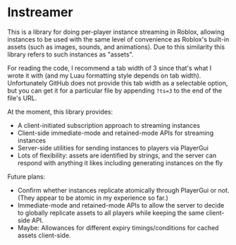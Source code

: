 # Instreamer

This is a library for doing per-player instance streaming in Roblox, allowing instances to be used with the same level of convenience as Roblox's built-in assets (such as images, sounds, and animations). Due to this similarity this library refers to such instances as "assets".

For reading the code, I recommend a tab width of 3 since that's what I wrote it with (and my Luau formatting style depends on tab width). Unfortunately GitHub does not provide this tab width as a selectable option, but you can get it for a particular file by appending `?ts=3` to the end of the file's URL.

At the moment, this library provides:
- A client-initiated subscription approach to streaming instances
- Client-side immediate-mode and retained-mode APIs for streaming instances
- Server-side utilities for sending instances to players via PlayerGui
- Lots of flexibility: assets are identified by strings, and the server can respond with anything it likes including generating instances on the fly

Future plans:
- Confirm whether instances replicate atomically through PlayerGui or not. (They appear to be atomic in my experience so far.)
- Immediate-mode and retained-mode APIs to allow the server to decide to globally replicate assets to all players while keeping the same client-side API.
- Maybe: Allowances for different expiry timings/conditions for cached assets client-side.
